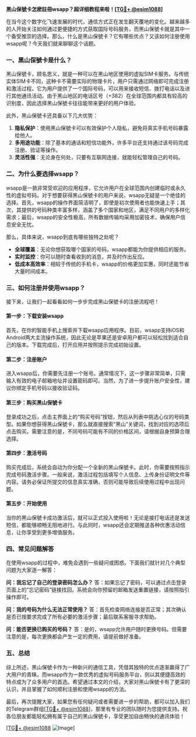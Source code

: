 **黑山保號卡怎麽註冊wsapp？超详细教程来啦！[[TG💪+ @esim1088](https://t.me/s/esim1088)]**

在当今这个数字化飞速发展的时代，通信方式正在发生翻天覆地的变化。越来越多的人开始关注如何通过更便捷的方式获取国际号码服务，而黑山保號卡就是其中一个备受推崇的选择。那么，什么是黑山保號卡？它有哪些优点？又该如何注册使用wsapp呢？今天我们就来聊聊这个话题。

### 一、黑山保號卡是什么？

黑山保號卡，顾名思义，就是一种可以在黑山地区使用的虚拟SIM卡服务。与传统实体SIM卡不同，这种卡不需要实际的物理卡片，用户只需通过网络即可完成注册和激活过程。它为用户提供了一个国际号码，可以用来接收短信、拨打电话以及进行其他通讯活动。由于黑山地区的电话区号（+382）在全球范围内都具有较高的识别度，因此选择黑山保號卡往往能带来更好的用户体验。

此外，黑山保號卡还具备以下几大优势：
1. **隐私保护**：使用黑山保號卡可以有效保护个人隐私，避免将真实手机号码暴露给他人。
2. **多用途功能**：除了基本的通话和短信功能外，许多平台还支持通过该号码完成注册、验证等操作。
3. **灵活性强**：无论身在何处，只要有互联网连接，就能轻松管理自己的号码。

### 二、为什么要选择wsapp？

wsapp是一款非常受欢迎的应用程序，它允许用户在全球范围内创建临时或永久性的虚拟号码。对于想要获得黑山保號卡的用户来说，wsapp无疑是一个绝佳的选择。首先，wsapp的操作界面简洁明了，即使是初次使用者也能快速上手；其次，其提供的号码种类丰富多样，涵盖了多个国家和地区，满足不同用户的多样化需求；最后，wsapp的安全性极高，所有数据传输均采用加密技术，确保用户信息安全无忧。

那么，具体来说，wsapp到底有哪些独特之处呢？
- **全球覆盖**：无论你想获取哪个国家的号码，wsapp都能为你提供相应的服务。
- **实时监控**：你可以随时查看收到的消息，并及时作出反应。
- **低成本高效率**：相较于传统的手机卡，wsapp的价格更加实惠，同时还能节省大量时间成本。

### 三、如何注册并使用wsapp？

接下来，让我们一起看看如何一步步完成黑山保號卡的注册流程吧！

#### 第一步：下载安装wsapp

首先，在你的智能手机上搜索并下载wsapp应用程序。目前，wsapp支持iOS和Android两大主流操作系统，因此无论是苹果还是安卓用户都可以轻松找到适合自己的版本。下载完成后，打开应用并按照提示完成初始设置。

#### 第二步：注册账户

进入wsapp后，你需要先注册一个账号。通常情况下，这一步骤非常简单，只需输入有效的电子邮箱地址并设置密码即可。当然，为了进一步提升账户安全性，建议你绑定手机号码以接收验证码。

#### 第三步：购买黑山保號卡

登录成功之后，点击主界面上的“购买号码”按钮，然后从列表中挑选心仪的号码类型。如果你想获得黑山保號卡，那么就直接搜索“黑山”关键词，找到对应的选项后点击购买。需要注意的是，不同号码可能有不同的价格区间，请根据自身预算合理选择。

#### 第四步：激活号码

购买完成后，系统会自动为你分配一个全新的黑山保號卡。此时，你需要按照指示完成号码激活步骤。一般来说，激活过程包括填写个人信息、上传身份证明文件等内容。请务必保证所提交的信息真实准确，否则可能导致后续使用过程中出现问题。

#### 第五步：开始使用

当你的黑山保號卡成功激活后，就可以正式投入使用啦！无论是接打电话还是发送短信，都能够顺畅无阻地进行。与此同时，wsapp还会定期推送各种优惠活动信息，让你享受到更多增值服务。

### 四、常见问题解答

在使用wsapp的过程中，难免会遇到一些疑问或困惑。下面我们就针对几个典型问题为大家逐一解答：

**问：我忘记了自己的登录密码怎么办？**
答：如果忘记了密码，可以通过点击登录页面上的“忘记密码”链接找回。系统会向你预留的邮箱发送重置链接，请按照指引操作即可。

**问：我的号码为什么无法正常使用？**
答：首先检查网络连接是否正常；其次确认是否已按要求完成了所有必要的激活步骤；最后联系客服寻求帮助。

**问：能否更换已购买的号码？**
答：是的，wsapp允许用户随时更换号码。但需要注意的是，每次更换都会产生一定的费用，请提前做好准备。

### 五、总结

综上所述，黑山保號卡作为一种新兴的通信工具，凭借其独特的优点逐渐赢得了广大用户的青睐。而wsapp作为一款优秀的虚拟号码服务平台，则以其便捷高效的特点成为了众多用户的首选。希望通过本文的介绍，大家对黑山保號卡有了更深的认识，并且掌握了如何顺利注册和使用wsapp的方法。

最后，再次提醒大家，如果您有任何疑问或者需要进一步的帮助，都可以加入我们的Telegram群组[[TG💪+ @esim1088](https://t.me/s/esim1088)]，那里有专业的团队随时为您提供支持。祝各位朋友都能轻松拥有属于自己的黑山保號卡，享受更加自由畅快的通讯体验！

[[TG💪+ @esim1088](https://t.me/s/esim1088) ![Image](https://i.postimg.cc/4NQfJmqS/Snipaste-2025-05-13-00-14-12.png)]